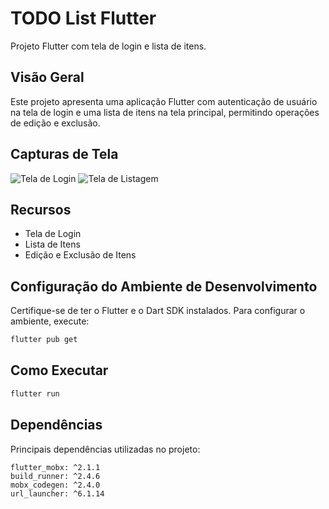 # TODO List Flutter

Projeto Flutter com tela de login e lista de itens.

## Visão Geral

Este projeto apresenta uma aplicação Flutter com autenticação de usuário na tela de login e uma lista de itens na tela principal, permitindo operações de edição e exclusão.

## Capturas de Tela

![Tela de Login](https://github.com/joaoygo/prova_flutter/blob/main/prints/TelaDeLogin.png)
![Tela de Listagem](https://github.com/joaoygo/prova_flutter/blob/main/prints/TelaDeListagem.png)

## Recursos

- Tela de Login
- Lista de Itens
- Edição e Exclusão de Itens

## Configuração do Ambiente de Desenvolvimento

Certifique-se de ter o Flutter e o Dart SDK instalados. Para configurar o ambiente, execute:

```bash
flutter pub get
```

## Como Executar

```bash
flutter run
```

## Dependências
Principais dependências utilizadas no projeto:

    flutter_mobx: ^2.1.1
    build_runner: ^2.4.6
    mobx_codegen: ^2.4.0
    url_launcher: ^6.1.14
